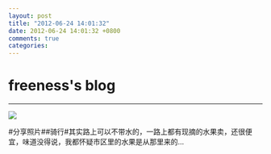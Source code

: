 ```yaml
---
layout: post
title: "2012-06-24 14:01:32"
date: 2012-06-24 14:01:32 +0800
comments: true
categories: 
---
```


# freeness's blog

----------

![](http://okqmqrbgo.bkt.clouddn.com/201206241401321.jpg)

>
\#分享照片\#\#骑行\#其实路上可以不带水的，一路上都有现摘的水果卖，还很便宜，味道没得说，我都怀疑市区里的水果是从那里来的…